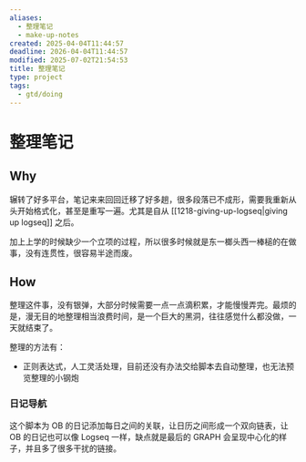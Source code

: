 ```yaml
---
aliases:
  - 整理笔记
  - make-up-notes
created: 2025-04-04T11:44:57
deadline: 2026-04-04T11:44:57
modified: 2025-07-02T21:54:53
title: 整理笔记
type: project
tags:
  - gtd/doing
---
```


# 整理笔记

## Why

辗转了好多平台，笔记来来回回迁移了好多趟，很多段落已不成形，需要我重新从头开始格式化，甚至是重写一遍。尤其是自从 [[1218-giving-up-logseq|giving up logseq]] 之后。

加上上学的时候缺少一个立项的过程，所以很多时候就是东一榔头西一棒槌的在做事，没有连贯性，很容易半途而废。

## How

整理这件事，没有银弹，大部分时候需要一点一点滴积累，才能慢慢弄完。最烦的是，漫无目的地整理相当浪费时间，是一个巨大的黑洞，往往感觉什么都没做，一天就结束了。

整理的方法有：

- 正则表达式，人工灵活处理，目前还没有办法交给脚本去自动整理，也无法预览整理的小钢炮

### 日记导航

这个脚本为 OB 的日记添加每日之间的关联，让日历之间形成一个双向链表，让 OB 的日记也可以像 Logseq 一样，缺点就是最后的 GRAPH 会呈现中心化的样子，并且多了很多干扰的链接。
